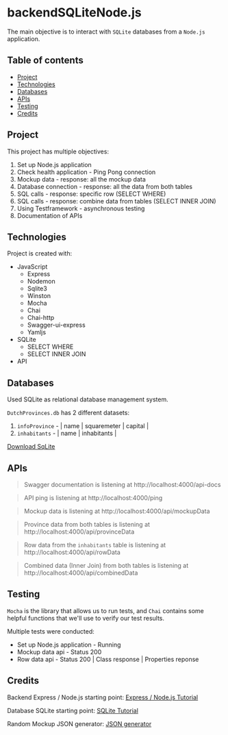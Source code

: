 # backendSQLiteNode.js
The main objective is to interact with `SQLite` databases from a `Node.js` application.

## Table of contents
* [Project](#Project)
* [Technologies](#technologies)
* [Databases](#Databases)
* [APIs](#APIs)
* [Testing](#Testing)
* [Credits](#Credits)

## Project
This project has multiple objectives:
1. Set up Node.js application
2. Check health application - Ping Pong connection
3. Mockup data - response: all the mockup data
4. Database connection - response: all the data from both tables
5. SQL calls - response: specific row (SELECT WHERE)
6. SQL calls - response: combine data from tables (SELECT INNER JOIN)
7. Using Testframework - asynchronous testing
8. Documentation of APIs

## Technologies
Project is created with:
* JavaScript
  * Express
  * Nodemon
  * Sqlite3
  * Winston
  * Mocha
  * Chai
  * Chai-http
  * Swagger-ui-express
  * Yamljs
* SQLite
  * SELECT WHERE 
  * SELECT INNER JOIN
* API

## Databases
Used SQLite as relational database management system.

`DutchProvinces.db` has 2 different datasets:
1. `infoProvince` - | name | squaremeter | capital |
2. `inhabitants` -  | name | inhabitants |

[Download SqLite](https://www.sqlite.org/index.html)

## APIs
> Swagger documentation is listening at http://localhost:4000/api-docs

> API ping is listening at http://localhost:4000/ping

> Mockup data is listening at http://localhost:4000/api/mockupData 

> Province data from both tables is listening at http://localhost:4000/api/provinceData

> Row data from the `inhabitants` table is listening at http://localhost:4000/api/rowData

> Combined data (Inner Join) from both tables is listening at http://localhost:4000/api/combinedData

## Testing
`Mocha` is the library that allows us to run tests, and `Chai` contains some helpful functions that we'll use to verify our test results.

Multiple tests were conducted:
* Set up Node.js application - Running
* Mockup data api - Status 200
* Row data api - Status 200 | Class response | Properties reponse

## Credits
Backend Express / Node.js starting point:
[Express / Node.js Tutorial](https://expressjs.com/)

Database SQLite starting point:
[SQLite Tutorial](https://www.sqlitetutorial.net/)

Random Mockup JSON generator:
[JSON generator](https://www.json-generator.com/)
